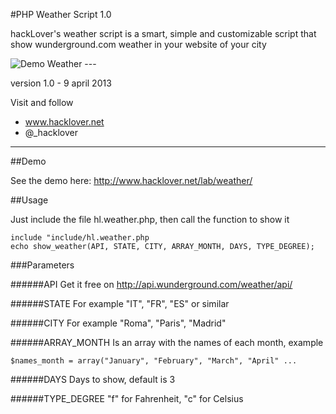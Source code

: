 #PHP Weather Script 1.0

hackLover's weather script is a smart, simple and customizable script that show wunderground.com weather in your website of your city

<img src="http://s12.postimg.org/6vlko16h9/demoweather.png" alt="Demo Weather" />
---

version 1.0 - 9 april 2013

Visit and follow
- www.hacklover.net
- @_hacklover

---


##Demo

See the demo here: http://www.hacklover.net/lab/weather/


##Usage

Just include the file hl.weather.php, then call the function to show it

``` objective-php
include "include/hl.weather.php
echo show_weather(API, STATE, CITY, ARRAY_MONTH, DAYS, TYPE_DEGREE);
```


###Parameters

######API
Get it free on http://api.wunderground.com/weather/api/

######STATE
For example "IT", "FR", "ES" or similar

######CITY
For example "Roma", "Paris", "Madrid"


######ARRAY_MONTH
Is an array with the names of each month, example
``` objective-php
$names_month = array("January", "February", "March", "April" ...
```

######DAYS
Days to show, default is 3

######TYPE_DEGREE
"f" for Fahrenheit, "c" for Celsius
